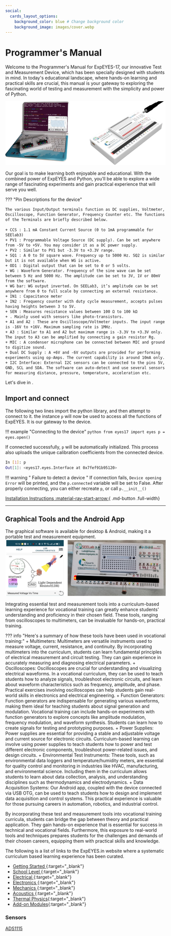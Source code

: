 ```yaml
---
social:
  cards_layout_options:
    background_color: blue # Change background color
    background_image: images/cover.webp
---
```


# Programmer's Manual 

Welcome to the Programmer's Manual for ExpEYES-17, our innovative Test and Measurement Device, which has been specially designed with students in mind. In today's educational landscape, where hands-on learning and practical skills are crucial, this manual is your gateway to exploring the fascinating world of testing and measurement with the simplicity and power of Python.

![](images/cover.webp)

Our goal is to make learning both enjoyable and educational. With the combined power of ExpEYES and Python, you'll be able to explore a wide range of fascinating experiments and gain practical experience that will serve you well.

??? "Pin Descriptions for the device"

	The various Input/Output terminals function as DC supplies, Voltmeter, Oscilloscope, Function Generator, Frequency Counter etc. The functions of the Terminals are briefly described below.

    + CCS : 1.1 mA Constant Current Source (0 to 1mA programmable for SEElab3)
    + PV1 : Programmable Voltage Source (DC supply). Can be set anywhere from -5V to +5V. You may consider it as a DC power supply.
    + PV2 : Similar to PV1 but -3.3V to +3.3V range.
    + SQ1 : A 0 to 5V square wave. Frequency up to 5000 Hz. SQ2 is similar but it is not available when WG is active.
    + OD1 : Digital output that can be set to 0 or 5 volts.
    + WG : Waveform Generator. Frequency of the sine wave can be set between 5 Hz and 5000 Hz. The amplitude can be set to 3V, 1V or 80mV from the software.
    + WG bar: WG output inverted. On SEELab3, it’s amplitude can be set anywhere from 0 to full scale by connecting an external resistance.
    + IN1 : Capacitance meter
    + IN2 : Frequency counter with duty cycle measurement, accepts pulses having heights between 3 to 5V.
    + SEN : Measures resistance values between 100 Ω to 100 kΩ
    + . Mainly used with sensors like photo-transistors.
    + A1 and A2 : These are Oscilloscope/Voltmeter inputs. The input range is -16V to +16V. Maximum sampling rate is 1MHz.
    + A3 : Similar to A1 and A2 but maximum range is -3.3V to +3.3V only. The input to A3 can be amplified by connecting a gain resistor Rg.
    + MIC : A condenser microphone can be connected between MIC and ground to digitize sound.
    + Dual DC Supply : A +6V and -6V outputs are provided for performing experiments using op-Amps. The current capability is around 10mA only.
    + I2C Interface: External I2C sensors can be connected to the pins 5V, GND, SCL and SDA. The software can auto-detect and use several sensors for measuring distance, pressure, temperature, acceleration etc.

Let's dive in .

## Import and connect

The following two lines import the python library, and then attempt to connect to it.
the instance `p` will now be used to access all the functions of ExpEYES. It is our gateway to the device.

!!! example "Connecting to the device"
	```python
	from eyes17 import eyes
	p = eyes.open()
	```

If connected successfully, `p` will be automatically initialized. This process also uploads the unique calibration coefficients from the connected device.

```bash
In [1]: p
Out[1]: <eyes17.eyes.Interface at 0x7fef91b95120>
```

!!! warning " Failure to detect a device "
	If connection fails, `Device opening Error` will be printed, and the `p.connected` variable
	will be set to False. After properly connecting, you can either recreate `p`, or call `p.__init__()`


[Installation Instructions :material-ray-start-arrow:](installation.md){ .md-button .full-width}

---

## Graphical Tools and the Android App

The graphical software is available for desktop & Android, making it a portable test and measurement
equipment.
![](images/expeyesin.png)

Integrating essential test and measurement tools into a curriculum-based learning experience for vocational training can greatly enhance students' understanding and proficiency in their chosen field. These tools, ranging from oscilloscopes to multimeters, can be invaluable for hands-on, practical training. 

??? info "Here's a summary of how these tools have been used in vocational training:"
	  + Multimeters: Multimeters are versatile instruments used to measure voltage, current, resistance, and continuity. By incorporating multimeters into the curriculum, students can learn fundamental principles of electrical measurement and circuit testing. They can gain experience in accurately measuring and diagnosing electrical parameters.
	  + Oscilloscopes: Oscilloscopes are crucial for understanding and visualizing electrical waveforms. In a vocational curriculum, they can be used to teach students how to analyze signals, troubleshoot electronic circuits, and learn about waveform characteristics such as frequency, amplitude, and phase. Practical exercises involving oscilloscopes can help students gain real-world skills in electronics and electrical engineering.
	  + Function Generators: Function generators are indispensable for generating various waveforms, making them ideal for teaching students about signal generation and modulation. Vocational training can include hands-on experiments with function generators to explore concepts like amplitude modulation, frequency modulation, and waveform synthesis. Students can learn how to create signals for testing and prototyping purposes.
	  + Power Supplies: Power supplies are essential for providing a stable and adjustable voltage and current source for electronic circuits. Curriculum-based learning can involve using power supplies to teach students how to power and test different electronic components, troubleshoot power-related issues, and design circuits.
	  + Environmental Test Instruments: These tools, such as environmental data loggers and temperature/humidity meters, are essential for quality control and monitoring in industries like HVAC, manufacturing, and environmental science. Including them in the curriculum allows students to learn about data collection, analysis, and understanding disciplines such as thermodynamics and electrodynamics.
	  + Data Acquisition Systems: Our Android app, coupled with the device connected via USB OTG, can be used to teach students how to design and implement data acquisition and control systems. This practical experience is valuable for those pursuing careers in automation, robotics, and industrial control.

By incorporating these test and measurement tools into vocational training curricula, students can bridge the gap between theory and practical application. They gain hands-on experience that is essential for success in technical and vocational fields. Furthermore, this exposure to real-world tools and techniques prepares students for the challenges and demands of their chosen careers, equipping them with practical skills and knowledge.

The following is a list of links to the ExpEYES.in website where a systematic curriculum based learning experience has been curated. 

+ [Getting Started ](https://expeyes.in/experiments/GetStart/index.html){:target="_blank"}
+ [School Level ](https://expeyes.in/experiments/school-level/index.html){:target="_blank"}
+ [Electrical ](https://expeyes.in/experiments/electrical/index.html){:target="_blank"}
+ [Electronics ](https://expeyes.in/experiments/electronics/index.html){:target="_blank"}
+ [Mechanics ](https://expeyes.in/experiments/mechanics/index.html){:target="_blank"}
+ [Acoustics ](https://expeyes.in/experiments/sound/index.html){:target="_blank"}
+ [Thermal Physics](https://expeyes.in/experiments/thermal/index.html){:target="_blank"}
+ [Add-on Modules](https://expeyes.in/experiments/sensors/index.html){:target="_blank"}

### Sensors

[ADS1115](programming/ADS1115)